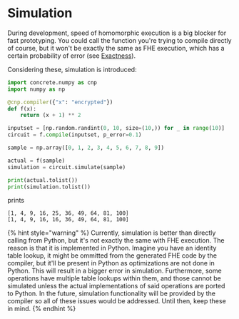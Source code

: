 # Simulation

During development, speed of homomorphic execution is a big blocker for fast prototyping.
You could call the function you're trying to compile directly of course, but it won't be exactly the same as FHE execution, which has a certain probability of error (see [Exactness](../getting-started/exactness.md)).

Considering these, simulation is introduced:

```python
import concrete.numpy as cnp
import numpy as np

@cnp.compiler({"x": "encrypted"})
def f(x):
    return (x + 1) ** 2

inputset = [np.random.randint(0, 10, size=(10,)) for _ in range(10)]
circuit = f.compile(inputset, p_error=0.1)

sample = np.array([0, 1, 2, 3, 4, 5, 6, 7, 8, 9])

actual = f(sample)
simulation = circuit.simulate(sample)

print(actual.tolist())
print(simulation.tolist())
```

prints

```
[1, 4, 9, 16, 25, 36, 49, 64, 81, 100]
[1, 4, 9, 16, 16, 36, 49, 64, 81, 100]
```

{% hint style="warning" %}
Currently, simulation is better than directly calling from Python, but it's not exactly the same with FHE execution. The reason is that it is implemented in Python. Imagine you have an identity table lookup, it might be ommitted from the generated FHE code by the compiler, but it'll be present in Python as optimizations are not done in Python. This will result in a bigger error in simulation. Furthermore, some operations have multiple table lookups within them, and those cannot be simulated unless the actual implementations of said operations are ported to Python. In the future, simulation functionality will be provided by the compiler so all of these issues would be addressed. Until then, keep these in mind.
{% endhint %}
